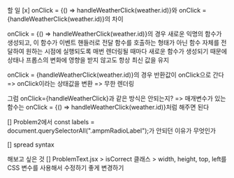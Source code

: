 할 일
[x]
onClick = {() => handleWeatherClick(weather.id)}와
onClick = {handleWeatherClick(weather.id)}의 차이

onClick = {() => handleWeatherClick(weather.id)}의 경우
새로운 익명의 함수가 생성되고, 이 함수가 이벤트 핸들러로 전달
함수를 호출하는 형태가 아닌 함수 자체를 전달하여 원하는 시점에 실행되도록
매번 렌더링될 때마다 새로운 함수가 생성되기 때문에 상태나 프롭스의 변화에 영향을 받지 않고도 항상 최신 값을 유지

onClick = {handleWeatherClick(weather.id)}의 경우 반환값이 onClick으로 간다 => onClick이라는 상태값을 변환 => 무한 렌더링

그럼 onClick={handleWeatherClick}과 같은 방식은 안되는지?
=> 매개변수가 있는 함수는 onClick = {() => handleWeatherClick(weather.id)}처럼 해주면 된다

[] Problem2에서 const labels = document.querySelectorAll(".ampmRadioLabel");가 안되던 이유가 무엇인가

[] spread syntax

해보고 싶은 것
[] ProblemText.jsx > isCorrect 클래스 > width, height, top, left를 CSS 변수를 사용해서 수정하기 좋게 변경하기
